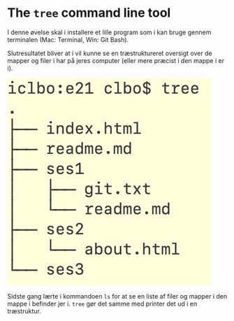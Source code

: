 <!-- JS use if these pages are used as githubpages. can be deleted if used elsewhere -->
<script src="https://code.jquery.com/jquery-3.2.1.min.js"></script>
<script src="../../script.js"></script> 

# The ```` tree ```` command line tool

I denne øvelse skal i installere et lille program som i kan bruge gennem terminalen (Mac: Terminal, Win: Git Bash).

Slutresultatet bliver at i vil kunne se en træstruktureret oversigt over de mapper og filer i har på jeres computer (eller mere præcist i den mappe i er i).

![](img/tree.png)

Sidste gang lærte i kommandoen ```` ls ```` for at se en liste af filer og mapper i den mappe i befinder jer i. ```` tree ```` gør det samme med printer det ud i en træstruktur. 
